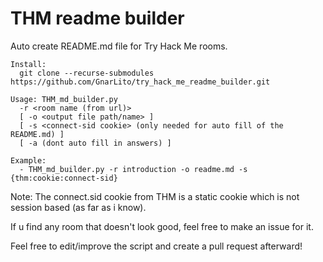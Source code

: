 
# THM readme builder

Auto create README.md file for Try Hack Me rooms.
```
Install:
  git clone --recurse-submodules https://github.com/GnarLito/try_hack_me_readme_builder.git
```
```
Usage: THM_md_builder.py 
  -r <room name (from url)> 
  [ -o <output file path/name> ]
  [ -s <connect-sid cookie> (only needed for auto fill of the README.md) ]
  [ -a (dont auto fill in answers) ]
```
```
Example: 
  - THM_md_builder.py -r introduction -o readme.md -s {thm:cookie:connect-sid}
```

Note:
  The connect.sid cookie from THM is a static cookie which is not session based (as far as i know).

If u find any room that doesn't look good, feel free to make an issue for it.

Feel free to edit/improve the script and create a pull request afterward!
